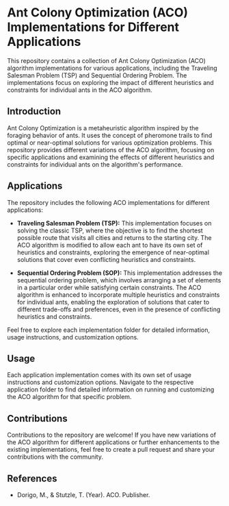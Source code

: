 # Ant Colony Optimization (ACO) Implementations for Different Applications

This repository contains a collection of Ant Colony Optimization (ACO) algorithm implementations for various applications, including the Traveling Salesman Problem (TSP) and Sequential Ordering Problem. The implementations focus on exploring the impact of different heuristics and constraints for individual ants in the ACO algorithm.

## Introduction

Ant Colony Optimization is a metaheuristic algorithm inspired by the foraging behavior of ants. It uses the concept of pheromone trails to find optimal or near-optimal solutions for various optimization problems. This repository provides different variations of the ACO algorithm, focusing on specific applications and examining the effects of different heuristics and constraints for individual ants on the algorithm's performance.

## Applications

The repository includes the following ACO implementations for different applications:

- **Traveling Salesman Problem (TSP):** This implementation focuses on solving the classic TSP, where the objective is to find the shortest possible route that visits all cities and returns to the starting city. The ACO algorithm is modified to allow each ant to have its own set of heuristics and constraints, exploring the emergence of near-optimal solutions that cover even conflicting heuristics and constraints.

- **Sequential Ordering Problem (SOP):** This implementation addresses the sequential ordering problem, which involves arranging a set of elements in a particular order while satisfying certain constraints. The ACO algorithm is enhanced to incorporate multiple heuristics and constraints for individual ants, enabling the exploration of solutions that cater to different trade-offs and preferences, even in the presence of conflicting heuristics and constraints.

Feel free to explore each implementation folder for detailed information, usage instructions, and customization options.

## Usage

Each application implementation comes with its own set of usage instructions and customization options. Navigate to the respective application folder to find detailed information on running and customizing the ACO algorithm for that specific problem.

## Contributions

Contributions to the repository are welcome! If you have new variations of the ACO algorithm for different applications or further enhancements to the existing implementations, feel free to create a pull request and share your contributions with the community.

## References

- Dorigo, M., & Stutzle, T. (Year). ACO. Publisher.

